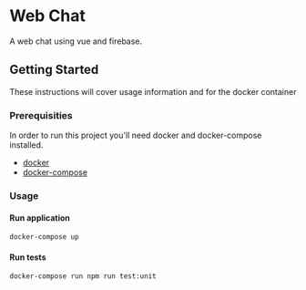 # Web Chat

A web chat using vue and firebase. 

## Getting Started

These instructions will cover usage information and for the docker container 

### Prerequisities

In order to run this project you'll need docker and docker-compose installed.

* [docker](https://docs.docker.com/engine/install/)
* [docker-compose](https://docs.docker.com/compose/install/)

### Usage

#### Run application

```shell
docker-compose up
```

#### Run tests

```shell
docker-compose run npm run test:unit
```